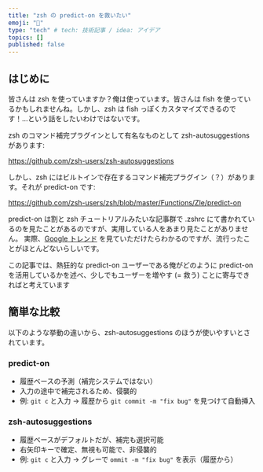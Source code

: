 ```yaml
---
title: "zsh の predict-on を救いたい"
emoji: "🙌"
type: "tech" # tech: 技術記事 / idea: アイデア
topics: []
published: false
---
```


## はじめに
皆さんは zsh を使っていますか？俺は使っています。皆さんは fish を使っているかもしれませんね。しかし、zsh は fish っぽくカスタマイズできるのです！...という話をしたいわけではないです。

zsh のコマンド補完プラグインとして有名なものとして zsh-autosuggestions があります:

https://github.com/zsh-users/zsh-autosuggestions

しかし、zsh にはビルトインで存在するコマンド補完プラグイン（？）があります。それが predict-on です:

https://github.com/zsh-users/zsh/blob/master/Functions/Zle/predict-on

predict-on は割と zsh チュートリアルみたいな記事群で .zshrc にて書かれているのを見たことがあるのですが、実用している人をあまり見たことがありません。
実際、[Google トレンド](https://trends.google.co.jp/trends/explore?date=all&q=zsh%20predict-on,zsh%20predict%20on,zsh-autosuggestions&hl=ja) を見ていただけたらわかるのですが、流行ったことがほとんどないらしいです。

この記事では、熱狂的な predict-on ユーザーである俺がどのように predict-on を活用しているかを述べ、少しでもユーザーを増やす (= 救う) ことに寄与できればと考えています

## 簡単な比較
以下のような挙動の違いから、zsh-autosuggestions のほうが使いやすいとされています。
### predict-on
  - 履歴ベースの予測（補完システムではない）
  - 入力の途中で補完されるため、侵襲的
  - 例: `git c` と入力 → 履歴から `git commit -m "fix bug"` を見つけて自動挿入

### zsh-autosuggestions
  - 履歴ベースがデフォルトだが、補完も選択可能
  - 右矢印キーで確定、無視も可能で、非侵襲的
  - 例: `git c` と入力 → グレーで `ommit -m "fix bug"` を表示（履歴から）

